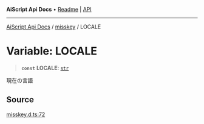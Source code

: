 ---
---
**AiScript Api Docs** • [Readme](../../README.md) \| [API](../../modules.md)

***

[AiScript Api Docs](../../README.md) / [misskey](../README.md) / LOCALE

# Variable: LOCALE

> **`const`** **LOCALE**: [`str`](../../std/type-aliases/str.md)

現在の言語

## Source

[misskey.d.ts:72](https://github.com/slofp/aitslib/blob/417fe62f0102d90b12040038b8cfc8d08c6859ce/src/misskey.d.ts#L72)
